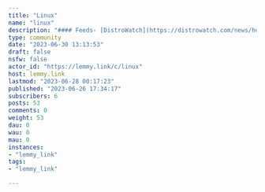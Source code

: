```yaml
---
title: "Linux" 
name: "linux"
description: "#### Feeds- [DistroWatch](https://distrowatch.com/news/headline.xml)- [It's Foss](https://itsfoss.com/rss/)"
type: community
date: "2023-06-30 13:13:53"
draft: false
nsfw: false
actor_id: "https://lemmy.link/c/linux"
host: lemmy.link
lastmod: "2023-06-28 00:17:23"
published: "2023-06-26 17:34:17"
subscribers: 6
posts: 53
comments: 0
weight: 53
dau: 0
wau: 0
mau: 0
instances:
- "lemmy_link"
tags: 
- "lemmy_link"

---
```

